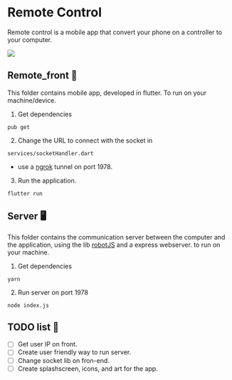 # Remote Control 

Remote control is a mobile app that convert your phone on a controller to your computer. 
<br/>

<img src="https://media.giphy.com/media/GeXywws4uguDiVOVtl/giphy.gif"  />


## Remote_front 📱

This folder contains mobile app, developed in flutter. To run on your machine/device.

1. Get dependencies

`pub get`

2. Change the URL to connect with the socket in 

`services/socketHandler.dart`

- use a [ngrok](https://ngrok.com/) tunnel on port 1978.
 

3. Run the application.

`flutter run`

## Server 🖥️

This folder contains the communication server between the computer and the application, using the lib [robotJS](https://github.com/octalmage/robotjs) and a express webserver. to run on your machine.

1.  Get dependencies

 `yarn`

2. Run server on port 1978

`node index.js`


## TODO list 📑 

- [ ] Get user IP on front.
- [ ] Create user friendly way to run server.
- [ ] Change socket lib on fron-end.
- [ ] Create splashscreen, icons, and art for the app.
